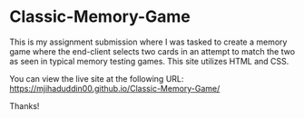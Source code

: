 # Classic-Memory-Game

This is my assignment submission where I was tasked to create a memory game where the end-client selects two cards in an attempt to match the two as seen in typical memory testing games. This site utilizes HTML and CSS.

You can view the live site at the following URL: https://mjihaduddin00.github.io/Classic-Memory-Game/

Thanks!
